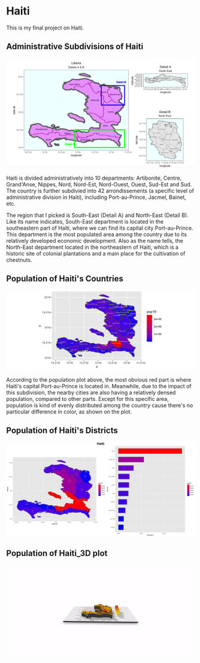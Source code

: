 # Haiti

This is my final project on Haiti.

## Administrative Subdivisions of Haiti

![](details.png)

Haiti is divided administratively into 10 departments: Artibonite, Centre, Grand'Anse, Nippes, Nord, Nord-Est, Nord-Ouest, Ouest, Sud-Est and Sud. The country is further subdivied into 42 arrondissements (a specific level of administrative division in Haiti), including Port-au-Prince, Jacmel, Bainet, etc.

The region that I picked is South-East (Detail A) and North-East (Detail B). Like its name indicates, South-East department  is located in the southeastern part of Haiti, where we can find its capital city Port-au-Prince. This department is the most populated area among the country due to its relatively developed economic development. Also as the name tells, the North-East department located in the northeastern of Haiti, which is a historic site of colonial plantations and a main place for the cultivation of chestnuts.

## Population of Haiti's Countries

![](Haiti_pop19_adm2.png)

According to the population plot above, the most obvious red part is where Haiti's capital Port-au-Prince is located in. Meanwhile, due to the impact of this subdivision, the nearby cities are also having a relatively densed population, compared to other parts. Except for this specific area, population is kind of evenly distributed among the country cause there's no particular difference in color, as shown on the plot.

## Population of Haiti's Districts

![](Haiti.png)

## Population of Haiti_3D plot

![](Haiti_3D.gif)



